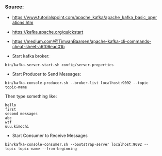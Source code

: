 ### Source: 
- https://www.tutorialspoint.com/apache_kafka/apache_kafka_basic_operations.htm
- https://kafka.apache.org/quickstart
- https://medium.com/@TimvanBaarsen/apache-kafka-cli-commands-cheat-sheet-a6f06eac01b

- Start kafka broker:
```
bin/kafka-server-start.sh config/server.properties
```


- Start Producer to Send Messages:
```
bin/kafka-console-producer.sh --broker-list localhost:9092 --topic topic-name
```

Then type something like:
```
hello
first
second messages
abc
wtf
uuu.kimochi
```

- Start Consumer to Receive Messages
```
bin/kafka-console-consumer.sh --bootstrap-server localhost:9092 --topic topic-name --from-beginning
```



